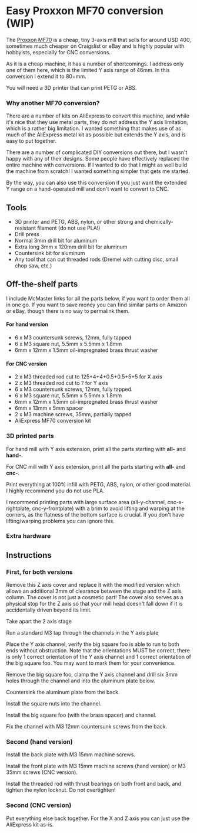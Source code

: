 # Easy Proxxon MF70 conversion (WIP)

The [Proxxon MF70](https://www.proxxon.com/us/micromot/37110.php) is a cheap, tiny 3-axis mill that sells for around USD 400, sometimes much cheaper on Craigslist or eBay and is highly popular with hobbyists, especially for CNC conversions.

As it is a cheap machine, it has a number of shortcomings. I address only one of them here, which is the limited Y axis range of 46mm. In this conversion I extend it to 80+mm.

You will need a 3D printer that can print PETG or ABS.

### Why another MF70 conversion?

There are a number of kits on AliExpress to convert this machine, and while it's nice that they use metal parts, they do not address the Y axis limitation, which is a rather big limitation. I wanted something that makes use of as much of the AliExpress metal kit as possible but extends the Y axis, and is easy to put together.

There are a number of complicated DIY conversions out there, but I wasn't happy with any of their designs. Some people have effectively replaced the entire machine with conversions. If I wanted to do that I might as well build the machine from scratch! I wanted something simpler that gets me started.

By the way, you can also use this conversion if you just want the extended Y range on a hand-operated mill and don't want to convert to CNC.

## Tools
* 3D printer and PETG, ABS, nylon, or other strong and chemically-resistant filament (do not use PLA!)
* Drill press
* Normal 3mm drill bit for aluminum
* Extra long 3mm x 120mm drill bit for aluminum
* Countersink bit for aluminum
* Any tool that can cut threaded rods (Dremel with cutting disc, small chop saw, etc.)

## Off-the-shelf parts

I include McMaster links for all the parts below, if you want to order them all in one go. If you want to save money you can find similar parts on Amazon or eBay, though there is no way to permalink them.

#### For hand version
* 6 x M3 countersunk screws, 12mm, fully tapped
* 6 x M3 square nut, 5.5mm x 5.5mm x 1.8mm
* 6mm x 12mm x 1.5mm oil-impregnated brass thrust washer

#### For CNC version
* 2 x M3 threaded rod cut to 125+4+4+0.5+0.5+5+5 for X axis
* 2 x M3 threaded rod cut to ? for Y axis
* 6 x M3 countersunk screws, 12mm, fully tapped
* 6 x M3 square nut, 5.5mm x 5.5mm x 1.8mm
* 6mm x 12mm x 1.5mm oil-impregnated brass thrust washer
* 6mm x 13mm x 5mm spacer
* 2 x M3 machine screws, 35mm, partially tapped
* AliExpress MF70 conversion kit

### 3D printed parts

For hand mill with Y axis extension, print all the parts starting with **all-** and **hand-**.

For CNC mill with Y axis extension, print all the parts starting with **all-** and **cnc-**.

Print everything at 100% infill with PETG, ABS, nylon, or other good material. I highly recommend you do not use PLA.

I recommend printing parts with large surface area (all-y-channel, cnc-x-rightplate, cnc-y-frontplate) with a brim to avoid lifting and warping at the corners, as the flatness of the bottom surface is crucial. If you don't have lifting/warping problems you can ignore this.

### Extra hardware

## Instructions

### First, for both versions
Remove this Z axis cover and replace it with the modified version which allows an additional 3mm of clearance between the stage and the Z axis column. The cover is not just a cosmetic part! The cover also serves as a physical stop for the Z axis so that your mill head doesn't fall down if it is accidentally driven beyond its limit.

Take apart the 2 axis stage

Run a standard M3 tap through the channels in the Y axis plate

Place the Y axis channel, verify the big square foo is able to run to both ends without obstruction. Note that the orientations MUST be correct, there is only 1 correct orientation of the Y axis channel and 1 correct orientation of  the big square foo. You may want to mark them for your convenience.

Remove the big square foo, clamp the Y axis channel and drill six 3mm holes through the channel and into the aluminum plate below.

Countersink the aluminum plate from the back.

Install the square nuts into the channel.

Install the big square foo (with the brass spacer) and channel.

Fix the channel with M3 12mm countersunk screws from the back.

### Second (hand version)

Install the back plate with M3 15mm machine screws.

Install the front plate with M3 15mm machine screws (hand version) or M3 35mm screws (CNC version).

Install the threaded rod with thrust bearings on both front and back, and tighten the nylon locknut. Do not overtighten!

### Second (CNC version)

Put everything else back together. For the X and Z axis you can just use the AliExpress kit as-is.
